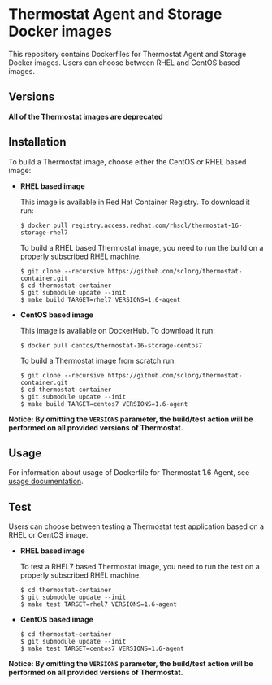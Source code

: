 Thermostat Agent and Storage Docker images
==========================================

This repository contains Dockerfiles for Thermostat Agent and Storage Docker images.
Users can choose between RHEL and CentOS based images.


Versions
---------------
**All of the Thermostat images are deprecated**

Installation
---------------
To build a Thermostat image, choose either the CentOS or RHEL based image:
*  **RHEL based image**

    This image is available in Red Hat Container Registry. To download it run:

    ```
    $ docker pull registry.access.redhat.com/rhscl/thermostat-16-storage-rhel7
    ```

    To build a RHEL based Thermostat image, you need to run the build on a properly
    subscribed RHEL machine.

    ```
    $ git clone --recursive https://github.com/sclorg/thermostat-container.git
    $ cd thermostat-container
    $ git submodule update --init
    $ make build TARGET=rhel7 VERSIONS=1.6-agent
    ```

*  **CentOS based image**

    This image is available on DockerHub. To download it run:

    ```
    $ docker pull centos/thermostat-16-storage-centos7
    ```

    To build a Thermostat image from scratch run:

    ```
    $ git clone --recursive https://github.com/sclorg/thermostat-container.git
    $ cd thermostat-container
    $ git submodule update --init
    $ make build TARGET=centos7 VERSIONS=1.6-agent
    ```

**Notice: By omitting the `VERSIONS` parameter, the build/test action will be performed
on all provided versions of Thermostat.**


Usage
---------------------------------

For information about usage of Dockerfile for Thermostat 1.6 Agent,
see [usage documentation](1.6-agent/README.md).

Test
---------------------
Users can choose between testing a Thermostat test application based on a RHEL or CentOS image.

*  **RHEL based image**

    To test a RHEL7 based Thermostat image, you need to run the test on a properly
    subscribed RHEL machine.

    ```
    $ cd thermostat-container
    $ git submodule update --init
    $ make test TARGET=rhel7 VERSIONS=1.6-agent
    ```

*  **CentOS based image**

    ```
    $ cd thermostat-container
    $ git submodule update --init
    $ make test TARGET=centos7 VERSIONS=1.6-agent
    ```

**Notice: By omitting the `VERSIONS` parameter, the build/test action will be performed
on all provided versions of Thermostat.**
